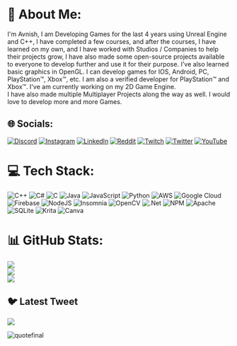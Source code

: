 # 💫 About Me:
I'm Avnish, I am Developing Games for the last 4 years using Unreal Engine and C++, I have completed a few courses, and after the courses, I have learned on my own, and I have worked with Studios / Companies to help their projects grow, I have also made some open-source projects available to everyone to develop further and use it for their purpose. I've also learned basic graphics in OpenGL. I can develop games for IOS, Android, PC, PlayStation™, Xbox™, etc. I am also a verified developer for PlayStation™ and Xbox™. I've am currently working on my 2D Game Engine.<br>I have also made multiple Multiplayer Projects along the way as well. I would love to develop more and more Games.


## 🌐 Socials:
[![Discord](https://img.shields.io/badge/Discord-%237289DA.svg?logo=discord&logoColor=white)](https://discord.gg/AvnishGameDev#5404) [![Instagram](https://img.shields.io/badge/Instagram-%23E4405F.svg?logo=Instagram&logoColor=white)](https://instagram.com/AvnishGameDev) [![LinkedIn](https://img.shields.io/badge/LinkedIn-%230077B5.svg?logo=linkedin&logoColor=white)](https://linkedin.com/in/AvnishGameDev) [![Reddit](https://img.shields.io/badge/Reddit-%23FF4500.svg?logo=Reddit&logoColor=white)](https://reddit.com/user/AvnishGameDev) [![Twitch](https://img.shields.io/badge/Twitch-%239146FF.svg?logo=Twitch&logoColor=white)](https://twitch.tv/AvnishGameDev) [![Twitter](https://img.shields.io/badge/Twitter-%231DA1F2.svg?logo=Twitter&logoColor=white)](https://twitter.com/AvnishGameDev) [![YouTube](https://img.shields.io/badge/YouTube-%23FF0000.svg?logo=YouTube&logoColor=white)](https://youtube.com/@https://www.youtube.com/channel/UC8UzCt9g9Ay-jPQDp2TCGkA) 

# 💻 Tech Stack:
![C++](https://img.shields.io/badge/c++-%2300599C.svg?style=for-the-badge&logo=c%2B%2B&logoColor=white) ![C#](https://img.shields.io/badge/c%23-%23239120.svg?style=for-the-badge&logo=c-sharp&logoColor=white) ![C](https://img.shields.io/badge/c-%2300599C.svg?style=for-the-badge&logo=c&logoColor=white) ![Java](https://img.shields.io/badge/java-%23ED8B00.svg?style=for-the-badge&logo=java&logoColor=white) ![JavaScript](https://img.shields.io/badge/javascript-%23323330.svg?style=for-the-badge&logo=javascript&logoColor=%23F7DF1E) ![Python](https://img.shields.io/badge/python-3670A0?style=for-the-badge&logo=python&logoColor=ffdd54) ![AWS](https://img.shields.io/badge/AWS-%23FF9900.svg?style=for-the-badge&logo=amazon-aws&logoColor=white) ![Google Cloud](https://img.shields.io/badge/Google%20Cloud-%234285F4.svg?style=for-the-badge&logo=google-cloud&logoColor=white) ![Firebase](https://img.shields.io/badge/firebase-%23039BE5.svg?style=for-the-badge&logo=firebase) ![NodeJS](https://img.shields.io/badge/node.js-6DA55F?style=for-the-badge&logo=node.js&logoColor=white) ![Insomnia](https://img.shields.io/badge/Insomnia-black?style=for-the-badge&logo=insomnia&logoColor=5849BE) ![OpenCV](https://img.shields.io/badge/opencv-%23white.svg?style=for-the-badge&logo=opencv&logoColor=white) ![.Net](https://img.shields.io/badge/.NET-5C2D91?style=for-the-badge&logo=.net&logoColor=white) ![NPM](https://img.shields.io/badge/NPM-%23000000.svg?style=for-the-badge&logo=npm&logoColor=white) ![Apache](https://img.shields.io/badge/apache-%23D42029.svg?style=for-the-badge&logo=apache&logoColor=white) ![SQLite](https://img.shields.io/badge/sqlite-%2307405e.svg?style=for-the-badge&logo=sqlite&logoColor=white) ![Krita](https://img.shields.io/badge/Krita-203759?style=for-the-badge&logo=krita&logoColor=EEF37B) ![Canva](https://img.shields.io/badge/Canva-%2300C4CC.svg?style=for-the-badge&logo=Canva&logoColor=white)
# 📊 GitHub Stats:
![](https://github-readme-stats.vercel.app/api?username=AvnishGameDev&theme=dark&hide_border=false&include_all_commits=false&count_private=true)<br/>
![](https://github-readme-streak-stats.herokuapp.com/?user=AvnishGameDev&theme=dark&hide_border=false)<br/>
![](https://github-readme-stats.vercel.app/api/top-langs/?username=AvnishGameDev&theme=dark&hide_border=false&include_all_commits=false&count_private=true&layout=compact)

## 🐦 Latest Tweet
[![](https://gtce.itsvg.in/api?username=AvnishGameDev)](https://github.com/VishwaGauravIn/github-twitter-card-embed)

![quotefinal](https://user-images.githubusercontent.com/64523755/220002225-35967046-d841-4065-8c65-6f311f4bdf6b.png)

<!-- Proudly created with GPRM ( https://gprm.itsvg.in ) -->

